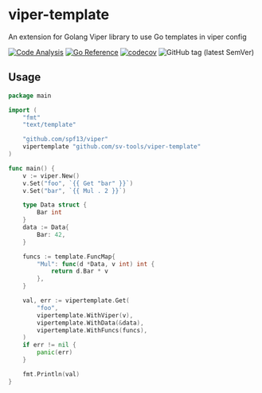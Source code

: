 # viper-template
An extension for Golang Viper library to use Go templates in viper config

[![Code Analysis](https://github.com/sv-tools/viper-template/actions/workflows/checks.yaml/badge.svg)](https://github.com/sv-tools/viper-template/actions/workflows/checks.yaml)
[![Go Reference](https://pkg.go.dev/badge/github.com/sv-tools/viper-template.svg)](https://pkg.go.dev/github.com/sv-tools/viper-template)
[![codecov](https://codecov.io/gh/sv-tools/viper-template/branch/main/graph/badge.svg?token=0XVOTDR1CW)](https://codecov.io/gh/sv-tools/viper-template)
![GitHub tag (latest SemVer)](https://img.shields.io/github/v/tag/sv-tools/viper-template?style=flat-square)

## Usage

```go
package main

import (
	"fmt"
	"text/template"

	"github.com/spf13/viper"
	vipertemplate "github.com/sv-tools/viper-template"
)

func main() {
	v := viper.New()
	v.Set("foo", `{{ Get "bar" }}`)
	v.Set("bar", `{{ Mul . 2 }}`)

	type Data struct {
		Bar int
	}
	data := Data{
		Bar: 42,
	}

	funcs := template.FuncMap{
		"Mul": func(d *Data, v int) int {
			return d.Bar * v
		},
	}

	val, err := vipertemplate.Get(
		"foo",
		vipertemplate.WithViper(v),
		vipertemplate.WithData(&data),
		vipertemplate.WithFuncs(funcs),
	)
	if err != nil {
		panic(err)
	}

	fmt.Println(val)
}
```
